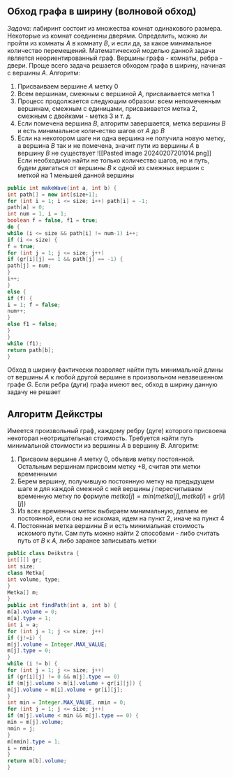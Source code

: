 ## Обход графа в ширину (волновой обход)
*Задача:* лабиринт состоит из множества комнат одинакового размера. Некоторые из комнат соединены дверями. Определить, можно ли пройти из комнаты $A$ в комнату $B$, и если да, за какое минимальное количество перемещений.
Математической моделью данной задачи является неориентированный граф. Вершины графа - комнаты, ребра - двери. 
Проще всего задача решается обходом графа в ширину, начиная с вершины $A$. 
Алгоритм:
1. Присваиваем вершине $A$ метку $0$
2. Всем вершинам, смежным с вершиной $A$, присваивается метка $1$
3. Процесс продолжается следующим образом: всем непомеченным вершинам, смежным с единицами, присваивается метка $2$, смежным с двойками - метка $3$ и т. д.
4. Если помечена вершина $B$, алгоритм завершается, метка вершины $B$ и есть минимальное количество шагов от $A$ до $B$
5. Если на некотором шаге ни одна вершина не получила новую метку, а вершина $B$ так и не помечена, значит пути из вершины $A$ в вершину $B$ не существует
![[Pasted image 20240207201014.png]]
Если необходимо найти не только количество шагов, но и путь, будем двигаться от вершины $B$ к одной из смежных вершин с меткой на 1 меньшей данной вершины
```java
public int makeWave(int a, int b) {
int path[] = new int[size+1];
for (int i = 1; i <= size; i++) path[i] = -1;
path[a] = 0;
int num = 1, i = 1;
boolean f = false, f1 = true;
do {
while (i <= size && path[i] != num-1) i++;
if (i <= size) {
f = true;
for (int j = 1; j <= size; j++)
if (gr[i][j] == 1 && path[j] == -1) {
path[j] = num;
}
i++;
}
else {
if (f) {
i = 1; f = false; 
num++;
}
else f1 = false;
}
}
while (f1);
return path[b];
}
```
Обход в ширину фактически позволяет найти путь минимальной длины от вершины $A$ к любой другой вершине в произвольном невзвешенном графе $G$. Если ребра (дуги) графа имеют вес, обход в ширину данную задачу не решает
## Алгоритм Дейкстры
Имеется произвольный граф, каждому ребру (дуге) которого присвоена некоторая неотрицательная стоимость. Требуется найти путь минимальной стоимости из вершины $A$ в вершину $B$.
Алгоритм:
1. Присвоим вершине $A$ метку $0$, объявив метку постоянной. Остальным вершинам присвоим метку $+8$, считая эти метки временными
2. Берем вершину, получившую постоянную метку на предыдущем шаге и для каждой смежной с ней вершины $j$ пересчитываем временную метку по формуле $metka[j] = min(metka[j], metka[i]+gr[i][j])$
3. Из всех временных меток выбираем минимальную, делаем ее постоянной, если она не искомая, идем на пункт 2, иначе на пункт 4
4. Постоянная метка вершины $B$ и есть минимальная стоимость искомого пути. Сам путь можно найти 2 способами - либо считать путь от $B$ к $A$, либо заранее записывать метки

```java
public class Deikstra {
int[][] gr;
int size;
class Metka{
int volume, type;
}
Metka[] m;
}
public int findPath(int a, int b) {
m[a].volume = 0;
m[a].type = 1;
int i = a;
for (int j = 1; j <= size; j++)
if (j!=i) {
m[j].volume = Integer.MAX_VALUE;
m[j].type = 0;
}
while (i != b) {
for (int j = 1; j <= size; j++)
if (gr[i][j] != 0 && m[j].type == 0)
if (m[j].volume > m[i].volume + gr[i][j]) {
m[j].volume = m[i].volume + gr[i][j];
}
int min = Integer.MAX_VALUE, nmin = 0;
for (int j = 1; j <= size; j++)
if (m[j].volume < min && m[j].type == 0) {
min = m[j].volume; 
nmin = j;
}
m[nmin].type = 1;
i = nmin;
}
return m[b].volume;
}
```
